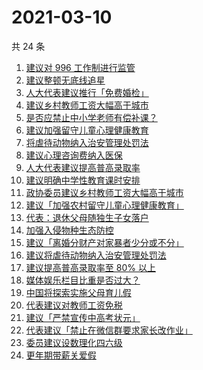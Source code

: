 # 2021-03-10

共 24 条

<!-- BEGIN ZHIHUSEARCH -->
<!-- 最后更新时间 Wed Mar 10 2021 17:07:12 GMT+0800 (China Standard Time) -->
1. [建议对 996 工作制进行监管](https://www.zhihu.com/search?q=996)
1. [建议整顿无底线追星](https://www.zhihu.com/search?q=流量明星)
1. [人大代表建议推行「免费婚检」](https://www.zhihu.com/search?q=婚前体检)
1. [建议乡村教师工资大幅高于城市](https://www.zhihu.com/search?q=乡村教师)
1. [是否应禁止中小学老师有偿补课？](https://www.zhihu.com/search?q=有偿补课)
1. [建议加强留守儿童心理健康教育](https://www.zhihu.com/search?q=留守儿童)
1. [将虐待动物纳入治安管理处罚法](https://www.zhihu.com/search?q=虐待动物)
1. [建议心理咨询费纳入医保](https://www.zhihu.com/search?q=心理咨询医保)
1. [人大代表建议提高普高录取率](https://www.zhihu.com/search?q=提高普高录取率)
1. [建议明确中学性教育课时安排](https://www.zhihu.com/search?q=性教育)
1. [政协委员建议乡村教师工资大幅高于城市](https://www.zhihu.com/search?q=乡村教师)
1. [建议「加强农村留守儿童心理健康教育」](https://www.zhihu.com/search?q=留守儿童)
1. [代表：退休父母随独生子女落户](https://www.zhihu.com/search?q=父母退休落户)
1. [加强入侵物种生态防控](https://www.zhihu.com/search?q=物种入侵)
1. [建议「离婚分财产对家暴者少分或不分」](https://www.zhihu.com/search?q=离婚分财产)
1. [建议将虐待动物纳入治安管理处罚法](https://www.zhihu.com/search?q=虐待动物)
1. [建议提高普高录取率至 80% 以上](https://www.zhihu.com/search?q=提高普高录取率)
1. [媒体娱乐栏目比重是否过大？](https://www.zhihu.com/search?q=娱乐栏目比重)
1. [中国将探索实施父母育儿假](https://www.zhihu.com/search?q=父母育儿假)
1. [代表建议对教师工资免税](https://www.zhihu.com/search?q=教师工资免税)
1. [建议「严禁宣传中高考状元」](https://www.zhihu.com/search?q=禁止宣传高考状元)
1. [代表建议「禁止在微信群要求家长改作业」](https://www.zhihu.com/search?q=老师要求家长改作业)
1. [委员建议设数理化四六级](https://www.zhihu.com/search?q=数理化四六级)
1. [更年期带薪关爱假](https://www.zhihu.com/search?q=更年期)
<!-- END ZHIHUSEARCH -->
